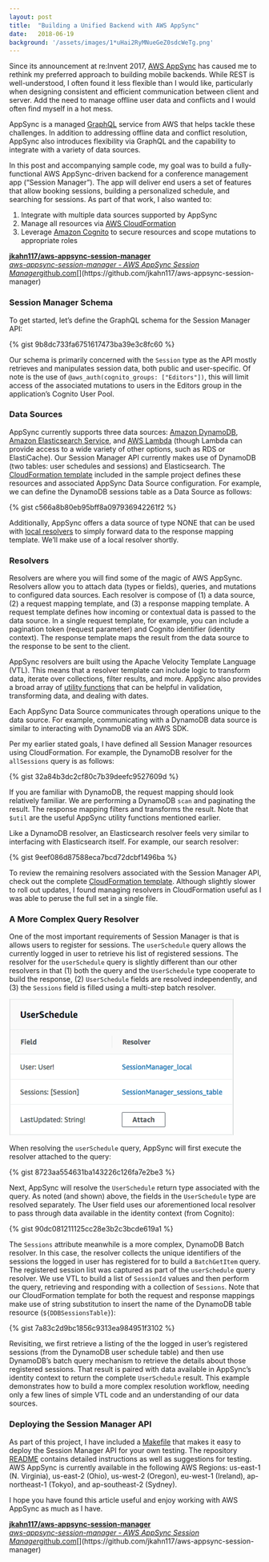 ```yaml
---
layout:	post
title:	"Building a Unified Backend with AWS AppSync"
date:	2018-06-19
background: '/assets/images/1*uHai2RyMNueGeZ0sdcWeTg.png'
---
```

  
Since its announcement at re:Invent 2017, [AWS AppSync](https://aws.amazon.com/appsync/) has caused me to rethink my preferred approach to building mobile backends. While REST is well-understood, I often found it less flexible than I would like, particularly when designing consistent and efficient communication between client and server. Add the need to manage offline user data and conflicts and I would often find myself in a hot mess.

AppSync is a managed [GraphQL](https://graphql.org/) service from AWS that helps tackle these challenges. In addition to addressing offline data and conflict resolution, AppSync also introduces flexibility via GraphQL and the capability to integrate with a variety of data sources.

In this post and accompanying sample code, my goal was to build a fully-functional AWS AppSync-driven backend for a conference management app (“Session Manager”). The app will deliver end users a set of features that allow booking sessions, building a personalized schedule, and searching for sessions. As part of that work, I also wanted to:

1. Integrate with multiple data sources supported by AppSync
2. Manage all resources via [AWS CloudFormation](https://aws.amazon.com/cloudformation/)
3. Leverage [Amazon Cognito](https://aws.amazon.com/cognito/) to secure resources and scope mutations to appropriate roles

[**jkahn117/aws-appsync-session-manager**  
*aws-appsync-session-manager - AWS AppSync Session Manager*github.com](https://github.com/jkahn117/aws-appsync-session-manager "https://github.com/jkahn117/aws-appsync-session-manager")[](https://github.com/jkahn117/aws-appsync-session-manager)

### Session Manager Schema

To get started, let’s define the GraphQL schema for the Session Manager API:

{% gist 9b8dc733fa6751617473ba39e3c8fc60 %}

Our schema is primarily concerned with the `Session` type as the API mostly retrieves and manipulates session data, both public and user-specific. Of note is the use of `@aws_auth(cognito_groups: ["Editors"])`, this will limit access of the associated mutations to users in the Editors group in the application’s Cognito User Pool.

### Data Sources

AppSync currently supports three data sources: [Amazon DynamoDB](https://aws.amazon.com/dynamodb/), [Amazon Elasticsearch Service](https://aws.amazon.com/elasticsearch-service/), and [AWS Lambda](https://aws.amazon.com/lambda/) (though Lambda can provide access to a wide variety of other options, such as RDS or ElastiCache). Our Session Manager API currently makes use of DynamoDB (two tables: user schedules and sessions) and Elasticsearch. The [CloudFormation template](https://github.com/jkahn117/aws-appsync-session-manager/blob/master/template.yaml) included in the sample project defines these resources and associated AppSync Data Source configuration. For example, we can define the DynamoDB sessions table as a Data Source as follows:

{% gist c566a8b80eb95bff8a097936942261f2 %}

Additionally, AppSync offers a data source of type NONE that can be used with [local resolvers](https://docs.aws.amazon.com/appsync/latest/devguide/tutorial-local-resolvers.html) to simply forward data to the response mapping template. We’ll make use of a local resolver shortly.

### Resolvers

Resolvers are where you will find some of the magic of AWS AppSync. Resolvers allow you to attach data (types or fields), queries, and mutations to configured data sources. Each resolver is compose of (1) a data source, (2) a request mapping template, and (3) a response mapping template. A request template defines how incoming or contextual data is passed to the data source. In a single request template, for example, you can include a pagination token (request parameter) and Cognito identifier (identity context). The response template maps the result from the data source to the response to be sent to the client.

AppSync resolvers are built using the Apache Velocity Template Language (VTL). This means that a resolver template can include logic to transform data, iterate over collections, filter results, and more. AppSync also provides a broad array of [utility functions](https://docs.aws.amazon.com/appsync/latest/devguide/resolver-context-reference.html) that can be helpful in validation, transforming data, and dealing with dates.

Each AppSync Data Source communicates through operations unique to the data source. For example, communicating with a DynamoDB data source is similar to interacting with DynamoDB via an AWS SDK.

Per my earlier stated goals, I have defined all Session Manager resources using CloudFormation. For example, the DynamoDB resolver for the `allSessions` query is as follows:

{% gist 32a84b3dc2cf80c7b39deefc9527609d %}

If you are familiar with DynamoDB, the request mapping should look relatively familiar. We are performing a DynamoDB `scan` and paginating the result. The response mapping filters and transforms the result. Note that `$util` are the useful AppSync utility functions mentioned earlier.

Like a DynamoDB resolver, an Elasticsearch resolver feels very similar to interfacing with Elasticsearch itself. For example, our search resolver:

{% gist 9eef086d87588eca7bcd72dcbf1496ba %}

To review the remaining resolvers associated with the Session Manager API, check out the complete [CloudFormation template](https://github.com/jkahn117/aws-appsync-session-manager/blob/master/template.yaml). Although slightly slower to roll out updates, I found managing resolvers in CloudFormation useful as I was able to peruse the full set in a single file.

### A More Complex Query Resolver

One of the most important requirements of Session Manager is that is allows users to register for sessions. The `userSchedule` query allows the currently logged in user to retrieve his list of registered sessions. The resolver for the `userSchedule` query is slightly different than our other resolvers in that (1) both the query and the `UserSchedule` type cooperate to build the response, (2) `UserSchedule` fields are resolved independently, and (3) the `Sessions` field is filled using a multi-step batch resolver.

![UserSchedule resolvers from AWS Console](/assets/images/1*I-_hYiOuVSRwBIYFB6mnfA.png)

When resolving the `userSchedule` query, AppSync will first execute the resolver attached to the query:

{% gist 8723aa554631ba143226c126fa7e2be3 %}

Next, AppSync will resolve the `UserSchedule` return type associated with the query. As noted (and shown) above, the fields in the `UserSchedule` type are resolved separately. The User field uses our aforementioned local resolver to pass through data available in the identity context (from Cognito):

{% gist 90dc081211125cc28e3b2c3bcde619a1 %}

The `Sessions` attribute meanwhile is a more complex, DynamoDB Batch resolver. In this case, the resolver collects the unique identifiers of the sessions the logged in user has registered for to build a `BatchGetItem` query. The registered session list was captured as part of the `userSchedule` query resolver. We use VTL to build a list of `SessionId` values and then perform the query, retrieving and responding with a collection of `Sessions`. Note that our CloudFormation template for both the request and response mappings make use of string substitution to insert the name of the DynamoDB table resource (`${DDBSessionsTable}`):

{% gist 7a83c2d9bc1856c9313ea984951f3102 %}

Revisiting, we first retrieve a listing of the the logged in user’s registered sessions (from the DynamoDB user schedule table) and then use DynamoDB’s batch query mechanism to retrieve the details about those registered sessions. That result is paired with data available in AppSync’s identity context to return the complete `UserSchedule` result. This example demonstrates how to build a more complex resolution workflow, needing only a few lines of simple VTL code and an understanding of our data sources.

### Deploying the Session Manager API

As part of this project, I have included a [Makefile](https://github.com/jkahn117/aws-appsync-session-manager/blob/master/template.yaml) that makes it easy to deploy the Session Manager API for your own testing. The repository [README](https://github.com/jkahn117/aws-appsync-session-manager/blob/master/README.md) contains detailed instructions as well as suggestions for testing. AWS AppSync is currently available in the following AWS Regions: us-east-1 (N. Virginia), us-east-2 (Ohio), us-west-2 (Oregon), eu-west-1 (Ireland), ap-northeast-1 (Tokyo), and ap-southeast-2 (Sydney).

I hope you have found this article useful and enjoy working with AWS AppSync as much as I have.

[**jkahn117/aws-appsync-session-manager**  
*aws-appsync-session-manager - AWS AppSync Session Manager*github.com](https://github.com/jkahn117/aws-appsync-session-manager "https://github.com/jkahn117/aws-appsync-session-manager")[](https://github.com/jkahn117/aws-appsync-session-manager)  